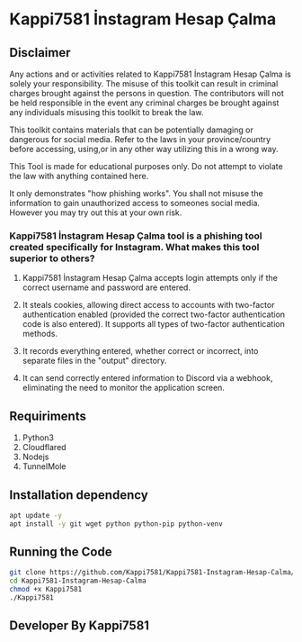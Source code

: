 # Kappi7581 İnstagram Hesap Çalma

##             Disclaimer

Any actions and or activities related to Kappi7581 İnstagram Hesap Çalma is solely your responsibility. The misuse of this toolkit can result in criminal charges brought against the persons in question. The contributors will not be held responsible in the event any criminal charges be brought against any individuals misusing this toolkit to break the law.

This toolkit contains materials that can be potentially damaging or dangerous for social media. Refer to the laws in your province/country before accessing, using,or in any other way utilizing this in a wrong way.

This Tool is made for educational purposes only. Do not attempt to violate the law with anything contained here.

It only demonstrates "how phishing works". You shall not misuse the information to gain unauthorized access to someones social media. However you may try out this at your own risk.


### Kappi7581 İnstagram Hesap Çalma tool is a phishing tool created specifically for Instagram. What makes this tool superior to others?

1) Kappi7581 İnstagram Hesap Çalma accepts login attempts only if the correct username and password are entered.
   
2) It steals cookies, allowing direct access to accounts with two-factor authentication enabled (provided the correct two-factor authentication code is also entered). It supports all types of two-factor authentication methods.
  
3) It records everything entered, whether correct or incorrect, into separate files in the "output" directory.
   
4) It can send correctly entered information to Discord via a webhook, eliminating the need to monitor the application screen.


## Requiriments
1. Python3
2. Cloudflared
3. Nodejs
4. TunnelMole
   

## Installation dependency
```bash
apt update -y
apt install -y git wget python python-pip python-venv 
```
## Running the Code
```bash
git clone https://github.com/Kappi7581/Kappi7581-Instagram-Hesap-Calma/.git
cd Kappi7581-Instagram-Hesap-Calma
chmod +x Kappi7581
./Kappi7581
```
## Developer By Kappi7581




